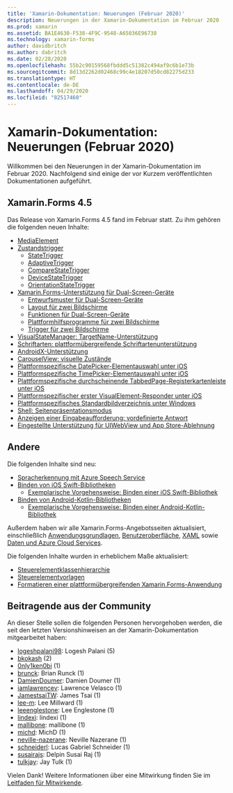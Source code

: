 ```yaml
---
title: 'Xamarin-Dokumentation: Neuerungen (Februar 2020)'
description: Neuerungen in der Xamarin-Dokumentation im Februar 2020
ms.prod: xamarin
ms.assetid: BA1E4630-F538-4F9C-9548-A65036E96738
ms.technology: xamarin-forms
author: davidbritch
ms.author: dabritch
ms.date: 02/28/2020
ms.openlocfilehash: 55b2c90159568fbddd5c51382c494af9c6b1e73b
ms.sourcegitcommit: 8d13d2262d02468c99c4e18207d50cd82275d233
ms.translationtype: HT
ms.contentlocale: de-DE
ms.lasthandoff: 04/29/2020
ms.locfileid: "82517460"
---
```

# <a name="xamarin-docs-whats-new-february-2020"></a>Xamarin-Dokumentation: Neuerungen (Februar 2020)

Willkommen bei den Neuerungen in der Xamarin-Dokumentation im Februar 2020. Nachfolgend sind einige der vor Kurzem veröffentlichten Dokumentationen aufgeführt.

## <a name="xamarinforms-45"></a>Xamarin.Forms 4.5

Das Release von Xamarin.Forms 4.5 fand im Februar statt. Zu ihm gehören die folgenden neuen Inhalte:

- [MediaElement](~/xamarin-forms/user-interface/mediaelement.md)
- [Zustandstrigger](~/xamarin-forms/app-fundamentals/triggers.md#state-triggers)
  - [StateTrigger](~/xamarin-forms/app-fundamentals/triggers.md#state-trigger)
  - [AdaptiveTrigger](~/xamarin-forms/app-fundamentals/triggers.md#adaptive-trigger)
  - [CompareStateTrigger](~/xamarin-forms/app-fundamentals/triggers.md#compare-state-trigger)
  - [DeviceStateTrigger](~/xamarin-forms/app-fundamentals/triggers.md#device-state-trigger)
  - [OrientationStateTrigger](~/xamarin-forms/app-fundamentals/triggers.md#orientation-state-trigger)
- [Xamarin.Forms-Unterstützung für Dual-Screen-Geräte](~/xamarin-forms/app-fundamentals/dual-screen/index.md)
  - [Entwurfsmuster für Dual-Screen-Geräte](~/xamarin-forms/app-fundamentals/dual-screen/design-patterns.md)
  - [Layout für zwei Bildschirme](~/xamarin-forms/app-fundamentals/dual-screen/twopaneview.md)
  - [Funktionen für Dual-Screen-Geräte](~/xamarin-forms/app-fundamentals/dual-screen/dual-screen-info.md)
  - [Plattformhilfsprogramme für zwei Bildschirme](~/xamarin-forms/app-fundamentals/dual-screen/dual-screen-helper.md)
  - [Trigger für zwei Bildschirme](~/xamarin-forms/app-fundamentals/dual-screen/triggers.md)  
- [VisualStateManager: TargetName-Unterstützung](~/xamarin-forms/user-interface/visual-state-manager.md#set-state-on-multiple-elements)
- [Schriftarten: plattformübergreifende Schriftartenunterstützung](~/xamarin-forms/user-interface/text/fonts.md#use-a-custom-font)
- [AndroidX-Unterstützung](~/xamarin-forms/platform/android/androidx-migration.md)
- [CarouselView: visuelle Zustände](~/xamarin-forms/user-interface/carouselview/interaction.md#define-visual-states)
- [Plattformspezifische DatePicker-Elementauswahl unter iOS](~/xamarin-forms/platform/ios/datepicker-selection.md)
- [Plattformspezifische TimePicker-Elementauswahl unter iOS](~/xamarin-forms/platform/ios/timepicker-selection.md)
- [Plattformspezifische durchscheinende TabbedPage-Registerkartenleiste unter iOS](~/xamarin-forms/platform/ios/tabbedpage-translucent-tabbar.md)
- [Plattformspezifischer erster VisualElement-Responder unter iOS](~/xamarin-forms/platform/ios/visualelement-first-responder.md)
- [Plattformspezifisches Standardbildverzeichnis unter Windows](~/xamarin-forms/platform/windows/default-image-directory.md)
- [Shell: Seitenpräsentationsmodus](~/xamarin-forms/app-fundamentals/shell/configuration.md#set-page-presentation-mode)
- [Anzeigen einer Eingabeaufforderung: vordefinierte Antwort](~/xamarin-forms/user-interface/pop-ups.md#display-a-prompt)
- [Eingestellte Unterstützung für UIWebView und App Store-Ablehnung](~/xamarin-forms/user-interface/webview.md#uiwebview-deprecation-and-app-store-rejection-itms-90809)

## <a name="other"></a>Andere

Die folgenden Inhalte sind neu:

- [Spracherkennung mit Azure Speech Service](~/xamarin-forms/data-cloud/azure-cognitive-services/speech-recognition.md)
- [Binden von iOS Swift-Bibliotheken](~/ios/platform/binding-swift/index.md)
  - [Exemplarische Vorgehensweise: Binden einer iOS Swift-Bibliothek](~/ios/platform/binding-swift/walkthrough.md)
- [Binden von Android-Kotlin-Bibliotheken](~/android/platform/binding-kotlin-library/index.md)
  - [Exemplarische Vorgehensweise: Binden einer Android-Kotlin-Bibliothek](~/android/platform/binding-kotlin-library/walkthrough.md)

Außerdem haben wir alle Xamarin.Forms-Angebotsseiten aktualisiert, einschließlich [Anwendungsgrundlagen](~/xamarin-forms/app-fundamentals/index.yml), [Benutzeroberfläche](~/xamarin-forms/user-interface/index.yml), [XAML](~/xamarin-forms/xaml/index.yml) sowie [Daten und Azure Cloud Services](~/xamarin-forms/data-cloud/index.yml).

Die folgenden Inhalte wurden in erheblichem Maße aktualisiert:

- [Steuerelementklassenhierarchie](~/xamarin-forms/internals/class-hierarchy.md)
- [Steuerelementvorlagen](~/xamarin-forms/app-fundamentals/templates/control-template.md)
- [Formatieren einer plattformübergreifenden Xamarin.Forms-Anwendung](~/get-started/quickstarts/styling.md)

## <a name="community-contributors"></a>Beitragende aus der Community

An dieser Stelle sollen die folgenden Personen hervorgehoben werden, die seit den letzten Versionshinweisen an der Xamarin-Dokumentation mitgearbeitet haben:

- [logeshpalani98](https://github.com/logeshpalani98): Logesh Palani (5)
- [bkokash](https://github.com/bkokash) (2)
- [0nly1ken0bi](https://github.com/0nly1ken0bi) (1)
- [brunck](https://github.com/brunck): Brian Runck (1)
- [DamienDoumer](https://github.com/DamienDoumer): Damien Doumer (1)
- [iamlawrencev](https://github.com/iamlawrencev): Lawrence Velasco (1)
- [JamestsaiTW](https://github.com/JamestsaiTW): James Tsai (1)
- [lee-m](https://github.com/lee-m): Lee Millward (1)
- [leeenglestone](https://github.com/leeenglestone): Lee Englestone (1)
- [lindexi](https://github.com/lindexi): lindexi (1)
- [mallibone](https://github.com/mallibone): mallibone (1)
- [michd](https://github.com/michd): MichD (1)
- [neville-nazerane](https://github.com/neville-nazerane): Neville Nazerane (1)
- [schneiderl](https://github.com/schneiderl): Lucas Gabriel Schneider (1)
- [susairajs](https://github.com/susairajs): Delpin Susai Raj (1)
- [tulkjay](https://github.com/tulkjay): Jay Tulk (1)

Vielen Dank! Weitere Informationen über eine Mitwirkung finden Sie im [Leitfaden für Mitwirkende](https://github.com/MicrosoftDocs/xamarin-docs/blob/live/CONTRIBUTING.md).
